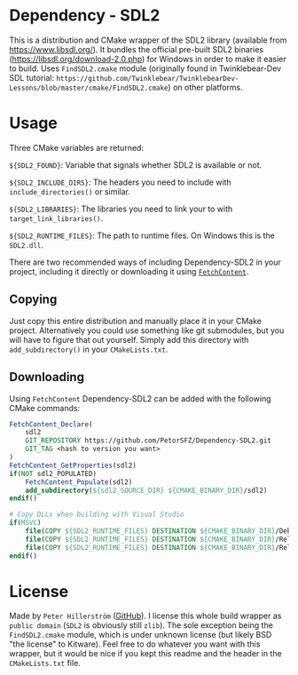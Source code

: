 # Dependency - SDL2
This is a distribution and CMake wrapper of the SDL2 library (available from https://www.libsdl.org/). It bundles the official pre-built SDL2 binaries (https://libsdl.org/download-2.0.php) for Windows in order to make it easier to build. Uses `FindSDL2.cmake` module (originally found in Twinklebear-Dev SDL tutorial: `https://github.com/Twinklebear/TwinklebearDev-Lessons/blob/master/cmake/FindSDL2.cmake`) on other platforms.

# Usage

Three CMake variables are returned:

`${SDL2_FOUND}`: Variable that signals whether SDL2 is available or not.

`${SDL2_INCLUDE_DIRS}`: The headers you need to include with `include_directories()` or similar.

`${SDL2_LIBRARIES}`: The libraries you need to link your to with `target_link_libraries()`.

`${SDL2_RUNTIME_FILES}`: The path to runtime files. On Windows this is the `SDL2.dll`.

There are two recommended ways of including Dependency-SDL2 in your project, including it directly or downloading it using [`FetchContent`](https://cmake.org/cmake/help/latest/module/FetchContent.html).

## Copying

Just copy this entire distribution and manually place it in your CMake project. Alternatively you could use something like git submodules, but you will have to figure that out yourself. Simply add this directory with `add_subdirectory()` in your `CMakeLists.txt`.

## Downloading

Using `FetchContent` Dependency-SDL2 can be added with the following CMake commands:

~~~cmake
FetchContent_Declare(
	sdl2
	GIT_REPOSITORY https://github.com/PetorSFZ/Dependency-SDL2.git
	GIT_TAG <hash to version you want>
)
FetchContent_GetProperties(sdl2)
if(NOT sdl2_POPULATED)
	FetchContent_Populate(sdl2)
	add_subdirectory(${sdl2_SOURCE_DIR} ${CMAKE_BINARY_DIR}/sdl2)
endif()

# Copy DLLs when building with Visual Studio
if(MSVC)
	file(COPY ${SDL2_RUNTIME_FILES} DESTINATION ${CMAKE_BINARY_DIR}/Debug)
	file(COPY ${SDL2_RUNTIME_FILES} DESTINATION ${CMAKE_BINARY_DIR}/RelWithDebInfo)
	file(COPY ${SDL2_RUNTIME_FILES} DESTINATION ${CMAKE_BINARY_DIR}/Release)
endif()
~~~

# License

Made by `Peter Hillerström` ([GitHub](https://github.com/PetorSFZ)). I license this whole build wrapper as `public domain` (`SDL2` is obviously still `zlib`). The sole exception being the `FindSDL2.cmake` module, which is under unknown license (but likely BSD "the license" to Kitware). Feel free to do whatever you want with this wrapper, but it would be nice if you kept this readme and the header in the `CMakeLists.txt` file.